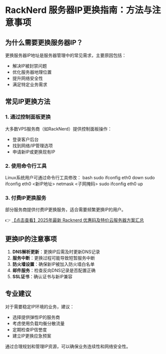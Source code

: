 # RackNerd 服务器IP更换指南：方法与注意事项

## 为什么需要更换服务器IP？

更换服务器IP地址是服务器管理中的常见需求，主要原因包括：
- 解决IP被封禁问题
- 优化服务器地理位置
- 提升网络安全性
- 满足特定业务需求

## 常见IP更换方法

### 1. 通过控制面板更换
大多数VPS服务商（如RackNerd）提供控制面板操作：
- 登录客户后台
- 找到网络/IP管理选项
- 申请新IP或更换现有IP

### 2. 使用命令行工具
Linux系统用户可通过命令行工具修改：
bash
sudo ifconfig eth0 down
sudo ifconfig eth0 <新IP地址> netmask <子网掩码>
sudo ifconfig eth0 up

### 3. 付费IP更换服务
部分服务商提供付费IP更换服务，适合需要频繁更换IP的用户。

👉 [【点击查看】2025年最新 Racknerd 优惠码及特价云服务器方案汇总](https://bit.ly/Rack_Nerd)

## 更换IP的注意事项

1. **DNS解析更新**：更换IP后需及时更新DNS记录
2. **服务中断**：更换过程可能导致短暂服务中断
3. **防火墙设置**：确保新IP被加入防火墙白名单
4. **邮件服务**：检查反向DNS记录是否配置正确
5. **SSL证书**：确认证书与新IP兼容

## 专业建议

对于需要稳定IP环境的业务，建议：
- 选择提供弹性IP的服务商
- 考虑使用负载均衡分散流量
- 定期检查IP信誉度
- 建立IP更换应急预案

通过合理规划和管理IP资源，可以确保业务连续性和网络安全性。